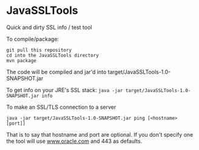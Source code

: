 # JavaSSLTools

Quick and dirty SSL info / test tool

To compile/package:

    git pull this repository
    cd into the JavaSSLTools directory
    mvn package

The code will be compiled and jar'd into target/JavaSSLTools-1.0-SNAPSHOT.jar

To get info on your JRE's SSL stack:
`java -jar target/JavaSSLTools-1.0-SNAPSHOT.jar info`

To make an SSL/TLS connection to a server

`java -jar target/JavaSSLTools-1.0-SNAPSHOT.jar ping [<hostname> [port]]`

That is to say that hostname and port are optional. If you don't specify one the tool will use www.oracle.com and 443 as defaults.

